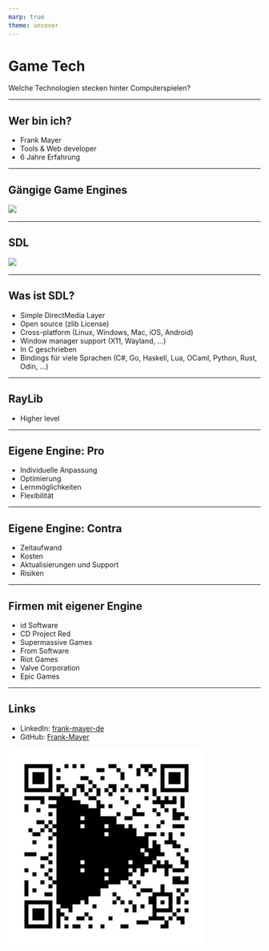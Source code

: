 ```yaml
---
marp: true
theme: uncover
---
```


# <!--fit--> Game Tech

Welche Technologien stecken hinter Computerspielen?

---

## Wer bin ich?

- Frank Mayer
- Tools & Web developer
- 6 Jahre Erfahrung

---

## Gängige Game Engines

![](./unreal.svg)

---

## SDL

![](./sdl.svg)

---

## Was ist SDL?

- Simple DirectMedia Layer
- Open source (zlib License)
- Cross-platform (Linux, Windows, Mac, iOS, Android)
- Window manager support (X11, Wayland, ...)
- In C geschrieben
- Bindings für viele Sprachen (C#, Go, Haskell, Lua, OCaml, Python, Rust, Odin, ...)

---

## RayLib

- Higher level

---

## Eigene Engine: Pro

- Individuelle Anpassung
- Optimierung
- Lernmöglichkeiten
- Flexibilität

---

## Eigene Engine: Contra

- Zeitaufwand
- Kosten
- Aktualisierungen und Support
- Risiken

---

## Firmen mit eigener Engine

- id Software
- CD Project Red
- Supermassive Games
- From Software
- Riot Games
- Valve Corporation
- Epic Games

---

## Links

- LinkedIn: [frank-mayer-de](https://www.linkedin.com/in/frank-mayer-de/)
- GitHub: [Frank-Mayer](https://github.com/Frank-Mayer)

![right width:25%](./slides-qr.png)
